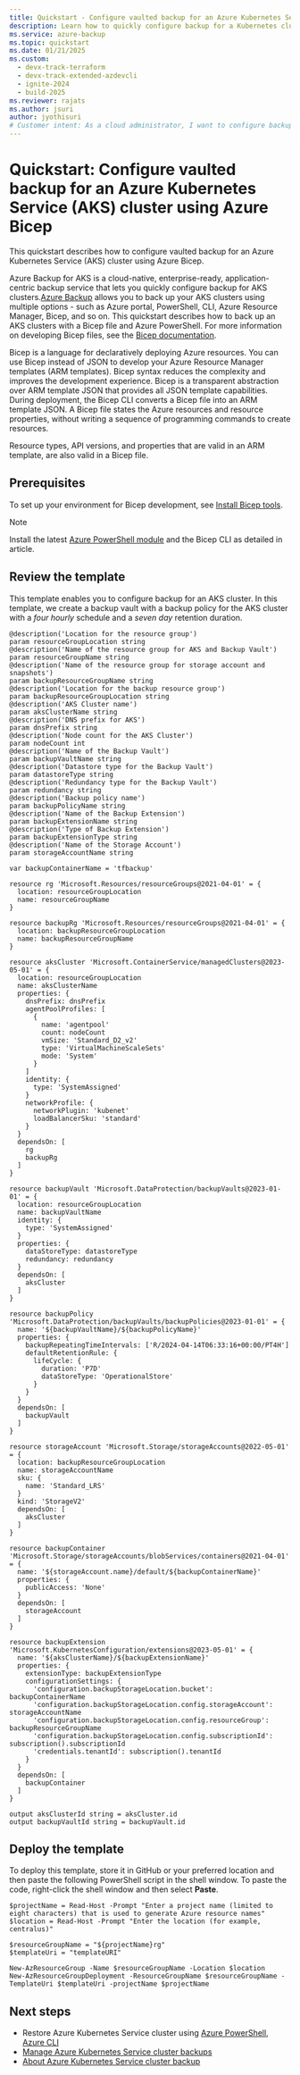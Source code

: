 ```yaml
---
title: Quickstart - Configure vaulted backup for an Azure Kubernetes Service (AKS) cluster using Azure Backup via Azure Bicep
description: Learn how to quickly configure backup for a Kubernetes cluster using Azure Bicep.
ms.service: azure-backup
ms.topic: quickstart
ms.date: 01/21/2025
ms.custom:
  - devx-track-terraform
  - devx-track-extended-azdevcli
  - ignite-2024
  - build-2025
ms.reviewer: rajats
ms.author: jsuri
author: jyothisuri
# Customer intent: As a cloud administrator, I want to configure backups for an Azure Kubernetes Service cluster using Bicep, so that I can ensure data protection and recovery in a streamlined manner.
---
```


# Quickstart: Configure vaulted backup for an Azure Kubernetes Service (AKS) cluster using Azure Bicep

This quickstart describes how to configure vaulted backup for an Azure Kubernetes Service (AKS) cluster using Azure Bicep.


Azure Backup for AKS is a cloud-native, enterprise-ready, application-centric backup service that lets you quickly configure backup for AKS clusters.[Azure Backup](backup-azure-mysql-flexible-server-about.md) allows you to back up your AKS clusters using multiple options - such as Azure portal, PowerShell, CLI, Azure Resource Manager, Bicep, and so on. This quickstart describes how to back up an AKS clusters with a Bicep file and Azure PowerShell. For more information on developing Bicep files, see the [Bicep documentation](../azure-resource-manager/bicep/deploy-cli.md).

Bicep is a language for declaratively deploying Azure resources. You can use Bicep instead of JSON to develop your Azure Resource Manager templates (ARM templates). Bicep syntax reduces the complexity and improves the development experience. Bicep is a transparent abstraction over ARM template JSON that provides all JSON template capabilities. During deployment, the Bicep CLI converts a Bicep file into an ARM template JSON. A Bicep file states the Azure resources and resource properties, without writing a sequence of programming commands to create resources.

Resource types, API versions, and properties that are valid in an ARM template, are also valid in a Bicep file.

## Prerequisites

To set up your environment for Bicep development, see [Install Bicep tools](../azure-resource-manager/bicep/install.md).

>[!Note]
>Install the latest [Azure PowerShell module](/powershell/azure/new-azureps-module-az) and the Bicep CLI as detailed in article.

## Review the template

This template enables you to configure backup for an AKS cluster. In this template, we create a backup vault with a backup policy for the AKS cluster with a *four hourly* schedule and a *seven day* retention duration.

```bicep
@description('Location for the resource group')
param resourceGroupLocation string
@description('Name of the resource group for AKS and Backup Vault')
param resourceGroupName string
@description('Name of the resource group for storage account and snapshots')
param backupResourceGroupName string
@description('Location for the backup resource group')
param backupResourceGroupLocation string
@description('AKS Cluster name')
param aksClusterName string
@description('DNS prefix for AKS')
param dnsPrefix string
@description('Node count for the AKS Cluster')
param nodeCount int
@description('Name of the Backup Vault')
param backupVaultName string
@description('Datastore type for the Backup Vault')
param datastoreType string
@description('Redundancy type for the Backup Vault')
param redundancy string
@description('Backup policy name')
param backupPolicyName string
@description('Name of the Backup Extension')
param backupExtensionName string
@description('Type of Backup Extension')
param backupExtensionType string
@description('Name of the Storage Account')
param storageAccountName string

var backupContainerName = 'tfbackup'

resource rg 'Microsoft.Resources/resourceGroups@2021-04-01' = {
  location: resourceGroupLocation
  name: resourceGroupName
}

resource backupRg 'Microsoft.Resources/resourceGroups@2021-04-01' = {
  location: backupResourceGroupLocation
  name: backupResourceGroupName
}

resource aksCluster 'Microsoft.ContainerService/managedClusters@2023-05-01' = {
  location: resourceGroupLocation
  name: aksClusterName
  properties: {
    dnsPrefix: dnsPrefix
    agentPoolProfiles: [
      {
        name: 'agentpool'
        count: nodeCount
        vmSize: 'Standard_D2_v2'
        type: 'VirtualMachineScaleSets'
        mode: 'System'
      }
    ]
    identity: {
      type: 'SystemAssigned'
    }
    networkProfile: {
      networkPlugin: 'kubenet'
      loadBalancerSku: 'standard'
    }
  }
  dependsOn: [
    rg
    backupRg
  ]
}

resource backupVault 'Microsoft.DataProtection/backupVaults@2023-01-01' = {
  location: resourceGroupLocation
  name: backupVaultName
  identity: {
    type: 'SystemAssigned'
  }
  properties: {
    dataStoreType: datastoreType
    redundancy: redundancy
  }
  dependsOn: [
    aksCluster
  ]
}

resource backupPolicy 'Microsoft.DataProtection/backupVaults/backupPolicies@2023-01-01' = {
  name: '${backupVaultName}/${backupPolicyName}'
  properties: {
    backupRepeatingTimeIntervals: ['R/2024-04-14T06:33:16+00:00/PT4H']
    defaultRetentionRule: {
      lifeCycle: {
        duration: 'P7D'
        dataStoreType: 'OperationalStore'
      }
    }
  }
  dependsOn: [
    backupVault
  ]
}

resource storageAccount 'Microsoft.Storage/storageAccounts@2022-05-01' = {
  location: backupResourceGroupLocation
  name: storageAccountName
  sku: {
    name: 'Standard_LRS'
  }
  kind: 'StorageV2'
  dependsOn: [
    aksCluster
  ]
}

resource backupContainer 'Microsoft.Storage/storageAccounts/blobServices/containers@2021-04-01' = {
  name: '${storageAccount.name}/default/${backupContainerName}'
  properties: {
    publicAccess: 'None'
  }
  dependsOn: [
    storageAccount
  ]
}

resource backupExtension 'Microsoft.KubernetesConfiguration/extensions@2023-05-01' = {
  name: '${aksClusterName}/${backupExtensionName}'
  properties: {
    extensionType: backupExtensionType
    configurationSettings: {
      'configuration.backupStorageLocation.bucket': backupContainerName
      'configuration.backupStorageLocation.config.storageAccount': storageAccountName
      'configuration.backupStorageLocation.config.resourceGroup': backupResourceGroupName
      'configuration.backupStorageLocation.config.subscriptionId': subscription().subscriptionId
      'credentials.tenantId': subscription().tenantId
    }
  }
  dependsOn: [
    backupContainer
  ]
}

output aksClusterId string = aksCluster.id
output backupVaultId string = backupVault.id

```


## Deploy the template

To deploy this template, store it in GitHub or your preferred location and then paste the following PowerShell script in the shell window. To paste the code, right-click the shell window and then select **Paste**.


```azurepowershell
$projectName = Read-Host -Prompt "Enter a project name (limited to eight characters) that is used to generate Azure resource names"
$location = Read-Host -Prompt "Enter the location (for example, centralus)"

$resourceGroupName = "${projectName}rg"
$templateUri = "templateURI"

New-AzResourceGroup -Name $resourceGroupName -Location $location
New-AzResourceGroupDeployment -ResourceGroupName $resourceGroupName -TemplateUri $templateUri -projectName $projectName 

```

## Next steps

- Restore Azure Kubernetes Service cluster using [Azure PowerShell](azure-kubernetes-service-cluster-restore-using-powershell.md), [Azure CLI](azure-kubernetes-service-cluster-restore-using-cli.md)
- [Manage Azure Kubernetes Service cluster backups](azure-kubernetes-service-cluster-manage-backups.md)
- [About Azure Kubernetes Service cluster backup](azure-kubernetes-service-cluster-backup-concept.md)
